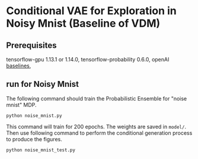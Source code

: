# Conditional VAE for Exploration in Noisy Mnist (Baseline of VDM)

## Prerequisites

tensorflow-gpu 1.13.1 or 1.14.0,
tensorflow-probability 0.6.0,
openAI [baselines](https://github.com/openai/baselines),


## run for Noisy Mnist

The following command should train the Probabilistic Ensemble for "noise mnist" MDP.

```
python noise_mnist.py
```

This command will train for 200 epochs. The weights are saved in `model/`. Then use following command to perform the conditional generation process to produce the figures.
```
python noise_mnist_test.py
```
